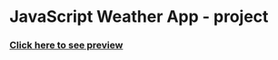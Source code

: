 # JavaScript Weather App - project


### [Click here to see preview ](https://sami-al-badhon.github.io/weather-apps/)
